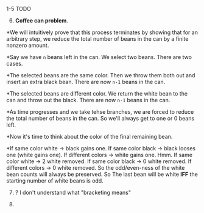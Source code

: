 


1-5 TODO


6. **Coffee can problem**. 

*We will intuitively prove that this process terminates by showing that for an arbitrary step, we reduce the total number of beans in the can by a finite nonzero amount. 

*Say we have `n` beans left in the can. We select two beans. There are two cases.

  *The selected beans are the same color. Then we throw them both out and insert an extra black bean. There are now `n-1` beans in the can.

  *The selected beans are different color. We return the white bean to the can and throw out the black. There are now `n-1` beans in the can. 

*As time progresses and we take tehse branches, we are forced to reduce the total number of beans in the can. So we'll always get to one or 0 beans left.

*Now it's time to think about the color of the final remaining bean. 

  *If same color white -> black gains one. If same color black -> black looses one (white gains one). If different colors -> white gains one. Hmm. If same color white -> 2 white removed. If same color black -> 0 white removed. If different colors -> 0 white removed. So the odd/even-ness of the white bean counts will always be preserved. So The last bean will be white **IFF** the starting number of white beans is odd.

7. ? I don't understand what "bracketing means"

8. 